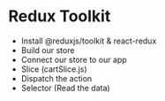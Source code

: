 
# Redux Toolkit
 - Install @reduxjs/toolkit & react-redux
 - Build our store
 - Connect our store to our app
 - Slice (cartSlice.js)
 - Dispatch the action
 - Selector (Read the data)